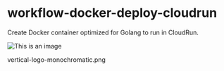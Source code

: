 # workflow-docker-deploy-cloudrun
Create Docker container optimized for Golang to run in CloudRun.

![This is an image]([https://myoctocat.com/assets/images/vertical-logo-monochromatic.png](https://github.com/mobiledatabooks/workflow-docker-deploy-cloudrun/vertical-logo-monochromatic.png))




vertical-logo-monochromatic.png
